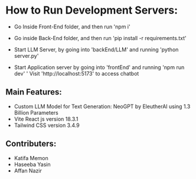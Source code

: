 # How to Run Development Servers:
- Go Inside Front-End folder, and then run 'npm i'
- Go inside Back-End folder, and then run 'pip install -r requirements.txt'

- Start LLM Server, by going into 'backEnd/LLM' and running 'python server.py'
- Start Application server by going into 'frontEnd' and running 'npm run dev'
' Visit 'http://localhost:5173' to access chatbot

## Main Features:
- Custom LLM Model for Text Generation: NeoGPT by EleutherAI using 1.3 Billion Parameters
- Vite React js version 18.3.1 
- Tailwind CSS version 3.4.9

## Contributers:
- Katifa Memon
- Haseeba Yasin
- Affan Nazir